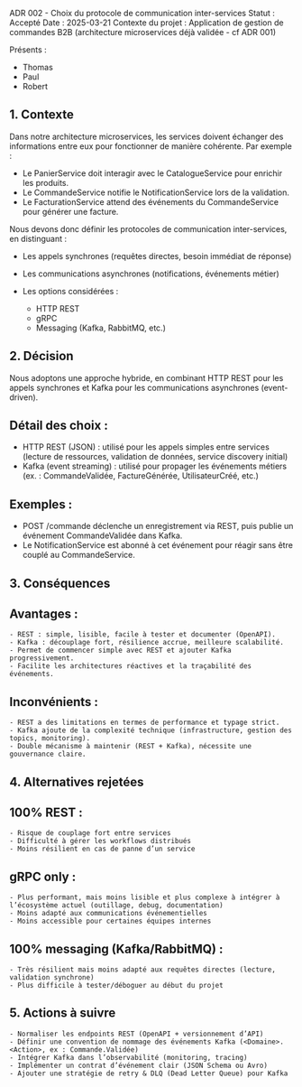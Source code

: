 ADR 002 - Choix du protocole de communication inter-services
Statut : Accepté
Date : 2025-03-21
Contexte du projet : Application de gestion de commandes B2B (architecture microservices déjà validée - cf ADR 001)

Présents :
 - Thomas
 - Paul
 - Robert

## 1. Contexte ## 
Dans notre architecture microservices, les services doivent échanger des informations entre eux pour fonctionner de manière cohérente. Par exemple :

 - Le PanierService doit interagir avec le CatalogueService pour enrichir les produits.
 - Le CommandeService notifie le NotificationService lors de la validation.
 - Le FacturationService attend des événements du CommandeService pour générer une facture.

Nous devons donc définir les protocoles de communication inter-services, en distinguant :

 - Les appels synchrones (requêtes directes, besoin immédiat de réponse)
 - Les communications asynchrones (notifications, événements métier)
 - Les options considérées :

    - HTTP REST
    - gRPC
    - Messaging (Kafka, RabbitMQ, etc.)

##  2. Décision ## 
Nous adoptons une approche hybride, en combinant HTTP REST pour les appels synchrones et Kafka pour les communications asynchrones (event-driven).

## Détail des choix : ##

- HTTP REST (JSON) : utilisé pour les appels simples entre services (lecture de ressources, validation de données, service discovery initial)
- Kafka (event streaming) : utilisé pour propager les événements métiers (ex. : CommandeValidée, FactureGénérée, UtilisateurCréé, etc.)

## Exemples : ##

- POST /commande déclenche un enregistrement via REST, puis publie un événement CommandeValidée dans Kafka.
- Le NotificationService est abonné à cet événement pour réagir sans être couplé au CommandeService.


##  3. Conséquences ## 

## Avantages : ##

    - REST : simple, lisible, facile à tester et documenter (OpenAPI).
    - Kafka : découplage fort, résilience accrue, meilleure scalabilité.
    - Permet de commencer simple avec REST et ajouter Kafka progressivement.
    - Facilite les architectures réactives et la traçabilité des événements.

## Inconvénients : ##

    - REST a des limitations en termes de performance et typage strict.
    - Kafka ajoute de la complexité technique (infrastructure, gestion des topics, monitoring).
    - Double mécanisme à maintenir (REST + Kafka), nécessite une gouvernance claire.


##  4. Alternatives rejetées ## 

## 100% REST : ##

    - Risque de couplage fort entre services
    - Difficulté à gérer les workflows distribués
    - Moins résilient en cas de panne d’un service

## gRPC only : ##

    - Plus performant, mais moins lisible et plus complexe à intégrer à l’écosystème actuel (outillage, debug, documentation)
    - Moins adapté aux communications événementielles
    - Moins accessible pour certaines équipes internes

## 100% messaging (Kafka/RabbitMQ) : ##

    - Très résilient mais moins adapté aux requêtes directes (lecture, validation synchrone)
    - Plus difficile à tester/déboguer au début du projet

##  5. Actions à suivre ## 

    - Normaliser les endpoints REST (OpenAPI + versionnement d’API)
    - Définir une convention de nommage des événements Kafka (<Domaine>.<Action>, ex : Commande.Validée)
    - Intégrer Kafka dans l’observabilité (monitoring, tracing)
    - Implémenter un contrat d’événement clair (JSON Schema ou Avro)
    - Ajouter une stratégie de retry & DLQ (Dead Letter Queue) pour Kafka

